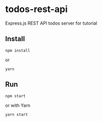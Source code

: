 # todos-rest-api
Express.js REST API todos server for tutorial

## Install

```
npm install
```

or

```
yarn
```

## Run

```
npm start
```

or with Yarn

```
yarn start
```